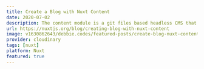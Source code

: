 ```yaml
---
title: Create a Blog with Nuxt Content
date: 2020-07-02
description: The content module is a git files based headless CMS that provides powerful features when it comes to write blogs, documentation sites or just adding content to any regular website. In this post we will go through most of the benefits of this module and discover how we can create a blog with it.
url: https://nuxtjs.org/blog/creating-blog-with-nuxt-content
image: v1630862643/debbie.codes/featured-posts/create-blog-nuxt-content_yoae9h
provider: cloudinary
tags: [nuxt]
platform: Nuxt
featured: true
---
```

